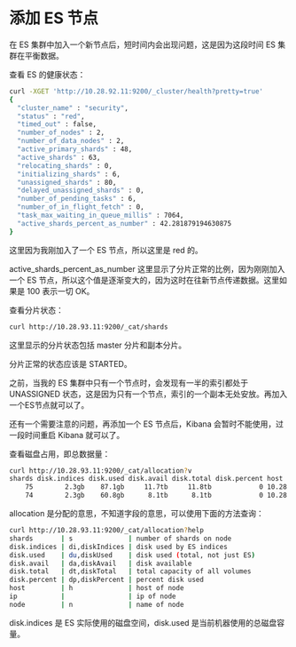 # 添加 ES 节点

在 ES 集群中加入一个新节点后，短时间内会出现问题，这是因为这段时间 ES 集群在平衡数据。

查看 ES 的健康状态：

```bash
curl -XGET 'http://10.28.92.11:9200/_cluster/health?pretty=true'
{
  "cluster_name" : "security",
  "status" : "red",
  "timed_out" : false,
  "number_of_nodes" : 2,
  "number_of_data_nodes" : 2,
  "active_primary_shards" : 48,
  "active_shards" : 63,
  "relocating_shards" : 0,
  "initializing_shards" : 6,
  "unassigned_shards" : 80,
  "delayed_unassigned_shards" : 0,
  "number_of_pending_tasks" : 6,
  "number_of_in_flight_fetch" : 0,
  "task_max_waiting_in_queue_millis" : 7064,
  "active_shards_percent_as_number" : 42.281879194630875
}
```

这里因为我刚加入了一个 ES 节点，所以这里是 red 的。

active_shards_percent_as_number 这里显示了分片正常的比例，因为刚刚加入一个 ES 节点，所以这个值是逐渐变大的，因为这时在往新节点传递数据。这里如果是 100 表示一切 OK。

查看分片状态：

```bash
curl http://10.28.93.11:9200/_cat/shards
```

这里显示的分片状态包括 master 分片和副本分片。

分片正常的状态应该是 STARTED。

之前，当我的 ES 集群中只有一个节点时，会发现有一半的索引都处于 UNASSIGNED 状态，这是因为只有一个节点，索引的一个副本无处安放。再加入一个ES节点就可以了。

还有一个需要注意的问题，再添加一个 ES 节点后，Kibana 会暂时不能使用，过一段时间重启 Kibana 就可以了。

查看磁盘占用，即总数据量：

```bash
curl http://10.28.93.11:9200/_cat/allocation?v
shards disk.indices disk.used disk.avail disk.total disk.percent host        ip          node
    75        2.3gb    87.1gb     11.7tb     11.8tb            0 10.28.92.11 10.28.92.11 security-1
    74        2.3gb    60.8gb      8.1tb      8.1tb            0 10.28.93.11 10.28.93.11 IDS-transfer
```

allocation 是分配的意思，不知道字段的意思，可以使用下面的方法查询：

```bash
curl http://10.28.93.11:9200/_cat/allocation?help
shards       | s              | number of shards on node      
disk.indices | di,diskIndices | disk used by ES indices       
disk.used    | du,diskUsed    | disk used (total, not just ES)
disk.avail   | da,diskAvail   | disk available                
disk.total   | dt,diskTotal   | total capacity of all volumes 
disk.percent | dp,diskPercent | percent disk used             
host         | h              | host of node                  
ip           |                | ip of node                    
node         | n              | name of node 
```

disk.indices 是 ES 实际使用的磁盘空间，disk.used 是当前机器使用的总磁盘容量。







